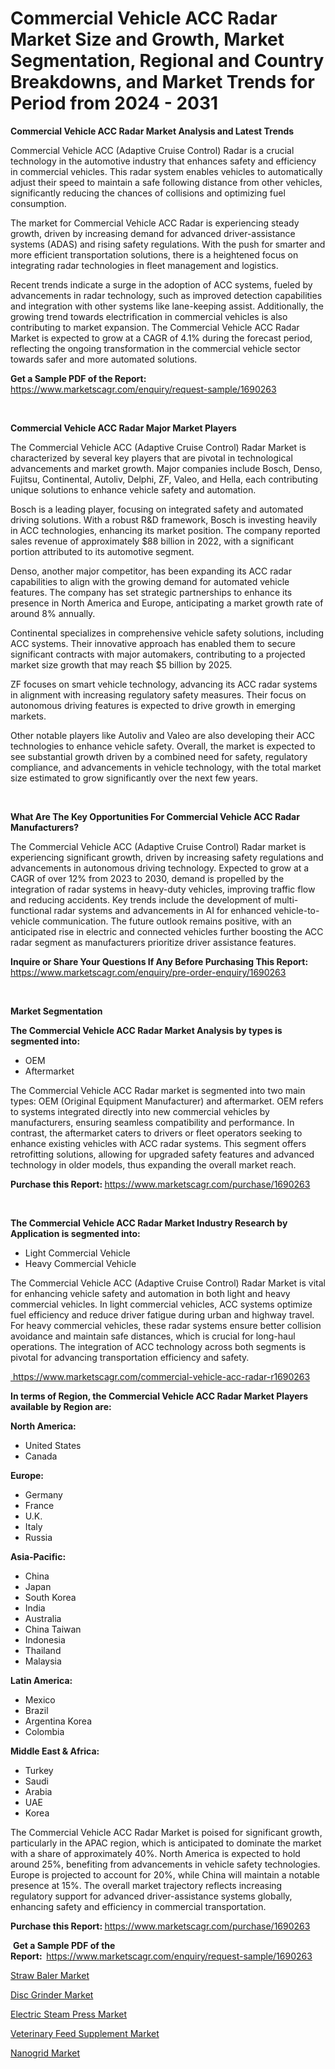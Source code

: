 <p><h1>Commercial Vehicle ACC Radar Market Size and Growth, Market Segmentation, Regional and Country Breakdowns, and Market Trends for Period from 2024 -  2031</h1></p><p><strong>Commercial Vehicle ACC Radar Market Analysis and Latest Trends</strong></p>
<p><p>Commercial Vehicle ACC (Adaptive Cruise Control) Radar is a crucial technology in the automotive industry that enhances safety and efficiency in commercial vehicles. This radar system enables vehicles to automatically adjust their speed to maintain a safe following distance from other vehicles, significantly reducing the chances of collisions and optimizing fuel consumption.</p><p>The market for Commercial Vehicle ACC Radar is experiencing steady growth, driven by increasing demand for advanced driver-assistance systems (ADAS) and rising safety regulations. With the push for smarter and more efficient transportation solutions, there is a heightened focus on integrating radar technologies in fleet management and logistics.</p><p>Recent trends indicate a surge in the adoption of ACC systems, fueled by advancements in radar technology, such as improved detection capabilities and integration with other systems like lane-keeping assist. Additionally, the growing trend towards electrification in commercial vehicles is also contributing to market expansion. The Commercial Vehicle ACC Radar Market is expected to grow at a CAGR of 4.1% during the forecast period, reflecting the ongoing transformation in the commercial vehicle sector towards safer and more automated solutions.</p></p>
<p><strong>Get a Sample PDF of the Report:&nbsp;</strong> <a href="https://www.marketscagr.com/enquiry/request-sample/1690263?utm_campaign=1282&utm_medium=2&utm_source=Github&utm_content=ia&utm_term=17102024&utm_id=commercial-vehicle-acc-radar">https://www.marketscagr.com/enquiry/request-sample/1690263</a></p>
<p>&nbsp;</p>
<p><strong>Commercial Vehicle ACC Radar Major Market Players</strong></p>
<p><p>The Commercial Vehicle ACC (Adaptive Cruise Control) Radar Market is characterized by several key players that are pivotal in technological advancements and market growth. Major companies include Bosch, Denso, Fujitsu, Continental, Autoliv, Delphi, ZF, Valeo, and Hella, each contributing unique solutions to enhance vehicle safety and automation.</p><p>Bosch is a leading player, focusing on integrated safety and automated driving solutions. With a robust R&D framework, Bosch is investing heavily in ACC technologies, enhancing its market position. The company reported sales revenue of approximately $88 billion in 2022, with a significant portion attributed to its automotive segment.</p><p>Denso, another major competitor, has been expanding its ACC radar capabilities to align with the growing demand for automated vehicle features. The company has set strategic partnerships to enhance its presence in North America and Europe, anticipating a market growth rate of around 8% annually.</p><p>Continental specializes in comprehensive vehicle safety solutions, including ACC systems. Their innovative approach has enabled them to secure significant contracts with major automakers, contributing to a projected market size growth that may reach $5 billion by 2025.</p><p>ZF focuses on smart vehicle technology, advancing its ACC radar systems in alignment with increasing regulatory safety measures. Their focus on autonomous driving features is expected to drive growth in emerging markets.</p><p>Other notable players like Autoliv and Valeo are also developing their ACC technologies to enhance vehicle safety. Overall, the market is expected to see substantial growth driven by a combined need for safety, regulatory compliance, and advancements in vehicle technology, with the total market size estimated to grow significantly over the next few years.</p></p>
<p>&nbsp;</p>
<p><strong>What Are The Key Opportunities For Commercial Vehicle ACC Radar Manufacturers?</strong></p>
<p><p>The Commercial Vehicle ACC (Adaptive Cruise Control) Radar market is experiencing significant growth, driven by increasing safety regulations and advancements in autonomous driving technology. Expected to grow at a CAGR of over 12% from 2023 to 2030, demand is propelled by the integration of radar systems in heavy-duty vehicles, improving traffic flow and reducing accidents. Key trends include the development of multi-functional radar systems and advancements in AI for enhanced vehicle-to-vehicle communication. The future outlook remains positive, with an anticipated rise in electric and connected vehicles further boosting the ACC radar segment as manufacturers prioritize driver assistance features.</p></p>
<p><strong>Inquire or Share Your Questions If Any Before Purchasing This Report:</strong> <a href="https://www.marketscagr.com/enquiry/pre-order-enquiry/1690263?utm_campaign=1282&utm_medium=2&utm_source=Github&utm_content=ia&utm_term=17102024&utm_id=commercial-vehicle-acc-radar">https://www.marketscagr.com/enquiry/pre-order-enquiry/1690263</a></p>
<p>&nbsp;</p>
<p><strong>Market Segmentation</strong></p>
<p><strong>The Commercial Vehicle ACC Radar Market Analysis by types is segmented into:</strong></p>
<p><ul><li>OEM</li><li>Aftermarket</li></ul></p>
<p><p>The Commercial Vehicle ACC Radar market is segmented into two main types: OEM (Original Equipment Manufacturer) and aftermarket. OEM refers to systems integrated directly into new commercial vehicles by manufacturers, ensuring seamless compatibility and performance. In contrast, the aftermarket caters to drivers or fleet operators seeking to enhance existing vehicles with ACC radar systems. This segment offers retrofitting solutions, allowing for upgraded safety features and advanced technology in older models, thus expanding the overall market reach.</p></p>
<p><strong>Purchase this Report:&nbsp;</strong><a href="https://www.marketscagr.com/purchase/1690263?utm_campaign=1282&utm_medium=2&utm_source=Github&utm_content=ia&utm_term=17102024&utm_id=commercial-vehicle-acc-radar">https://www.marketscagr.com/purchase/1690263</a></p>
<p>&nbsp;</p>
<p><strong>The Commercial Vehicle ACC Radar Market Industry Research by Application is segmented into:</strong></p>
<p><ul><li>Light Commercial Vehicle</li><li>Heavy Commercial Vehicle</li></ul></p>
<p><p>The Commercial Vehicle ACC (Adaptive Cruise Control) Radar Market is vital for enhancing vehicle safety and automation in both light and heavy commercial vehicles. In light commercial vehicles, ACC systems optimize fuel efficiency and reduce driver fatigue during urban and highway travel. For heavy commercial vehicles, these radar systems ensure better collision avoidance and maintain safe distances, which is crucial for long-haul operations. The integration of ACC technology across both segments is pivotal for advancing transportation efficiency and safety.</p></p>
<p><a href="https://www.marketscagr.com/commercial-vehicle-acc-radar-r1690263?utm_campaign=1282&utm_medium=2&utm_source=Github&utm_content=ia&utm_term=17102024&utm_id=commercial-vehicle-acc-radar">&nbsp;https://www.marketscagr.com/commercial-vehicle-acc-radar-r1690263</a></p>
<p><strong>In terms of Region, the Commercial Vehicle ACC Radar Market Players available by Region are:</strong></p>
<p>
    <p> <strong> North America: </strong>
        <ul>
            <li>United States</li>
            <li>Canada</li>
        </ul>
        </p> 
    <p> <strong> Europe: </strong>
        <ul>
            <li>Germany</li>
            <li>France</li>
            <li>U.K.</li>
            <li>Italy</li>
            <li>Russia</li>
        </ul>
        </p> 
    <p> <strong> Asia-Pacific: </strong>
        <ul>
            <li>China</li>
            <li>Japan</li>
            <li>South Korea</li>
            <li>India</li>
            <li>Australia</li>
            <li>China Taiwan</li>
            <li>Indonesia</li>
            <li>Thailand</li>
            <li>Malaysia</li>
        </ul>
        </p> 
    <p> <strong> Latin America: </strong>
        <ul>
            <li>Mexico</li>
            <li>Brazil</li>
            <li>Argentina Korea</li>
            <li>Colombia</li>
        </ul>
        </p> 
    <p> <strong> Middle East & Africa: </strong>
        <ul>
            <li>Turkey</li>
            <li>Saudi</li>
            <li>Arabia</li>
            <li>UAE</li>
            <li>Korea</li>
        </ul>
    </p>
    </p>
<p><p>The Commercial Vehicle ACC Radar Market is poised for significant growth, particularly in the APAC region, which is anticipated to dominate the market with a share of approximately 40%. North America is expected to hold around 25%, benefiting from advancements in vehicle safety technologies. Europe is projected to account for 20%, while China will maintain a notable presence at 15%. The overall market trajectory reflects increasing regulatory support for advanced driver-assistance systems globally, enhancing safety and efficiency in commercial transportation.</p></p>
<p><strong>Purchase this Report: </strong><a href="https://www.marketscagr.com/purchase/1690263?utm_campaign=1282&utm_medium=2&utm_source=Github&utm_content=ia&utm_term=17102024&utm_id=commercial-vehicle-acc-radar">https://www.marketscagr.com/purchase/1690263</a></p>
<p>&nbsp;<strong>Get a Sample PDF of the Report:&nbsp;&nbsp;</strong><a href="https://www.marketscagr.com/enquiry/request-sample/1690263?utm_campaign=1282&utm_medium=2&utm_source=Github&utm_content=ia&utm_term=17102024&utm_id=commercial-vehicle-acc-radar">https://www.marketscagr.com/enquiry/request-sample/1690263</a></p>
<p><strong></strong></p>
<p><p><a href="https://issuu.com/reportprime-2/docs/straw-baler-market-size-2030.pptx_6c8dab070a5ac9?utm_campaign=1282&utm_medium=2&utm_source=Github&utm_content=ia&utm_term=17102024&utm_id=commercial-vehicle-acc-radar">Straw Baler Market</a></p><p><a href="https://github.com/wendisyqf/Market-Research-Report-List-1/blob/main/disc-grinder-market.md?utm_campaign=1282&utm_medium=2&utm_source=Github&utm_content=ia&utm_term=17102024&utm_id=commercial-vehicle-acc-radar">Disc Grinder Market</a></p><p><a href="https://www.linkedin.com/pulse/electric-steam-press-market-investigation-industry-evolution-xejsc?utm_campaign=1282&utm_medium=2&utm_source=Github&utm_content=ia&utm_term=17102024&utm_id=commercial-vehicle-acc-radar">Electric Steam Press Market</a></p><p><a href="https://www.linkedin.com/pulse/global-veterinary-feed-supplement-market-opportunities-wovwe?utm_campaign=1282&utm_medium=2&utm_source=Github&utm_content=ia&utm_term=17102024&utm_id=commercial-vehicle-acc-radar">Veterinary Feed Supplement Market</a></p><p><a href="https://github.com/sharitatri97/Market-Research-Report-List-1/blob/main/nanogrid-market.md?utm_campaign=1282&utm_medium=2&utm_source=Github&utm_content=ia&utm_term=17102024&utm_id=commercial-vehicle-acc-radar">Nanogrid Market</a></p></p>